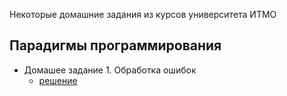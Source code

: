 Некоторые домашние задания из курсов университета ИТМО

Парадигмы программирования
----

 * Домашее задание 1. Обработка ошибок
   * [решение](https://github.com/AntonDubrovin/ITMO-University/tree/master/programming/2semestr/Java/DZ1)
